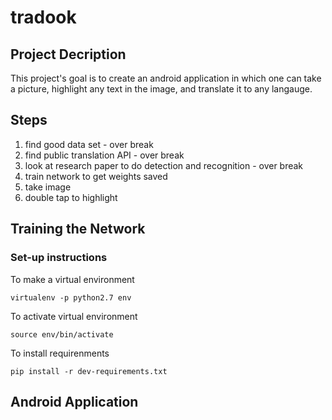 # tradook

## Project Decription

This project's goal is to create an android application in which one can take a picture, highlight any text in the image, and translate it to any langauge.

## Steps

1. find good data set - over break
2. find public translation API - over break
3. look at research paper to do detection and recognition - over break
4. train network to get weights saved
5. take image
6. double tap to highlight

## Training the Network
### Set-up instructions
To make a virtual environment

    virtualenv -p python2.7 env
    
To activate virtual environment

    source env/bin/activate
    
To install requirenments

    pip install -r dev-requirements.txt

## Android Application
